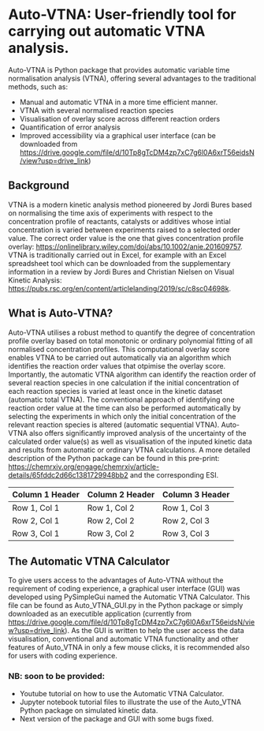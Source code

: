 # Auto-VTNA: User-friendly tool for carrying out automatic VTNA analysis. 
Auto-VTNA is Python package that provides automatic variable time normalisation analysis (VTNA), offering several advantages to the traditional methods, such as:
- Manual and automatic VTNA in a more time efficient manner.
- VTNA with several normalised reaction species
- Visualisation of overlay score across different reaction orders
- Quantification of error analysis
- Improved accessibility via a graphical user interface (can be downloaded from https://drive.google.com/file/d/10Tp8gTcDM4zp7xC7g6l0A6xrT56eidsN/view?usp=drive_link)

## Background
VTNA is a modern kinetic analysis method pioneered by Jordi Bures based on normalising the time axis of experiments with respect to the concentration profile of reactants, catalysts or additives whose intial concentration is varied between experiments raised to a selected order value. The correct order value is the one that gives concentration profile overlay: https://onlinelibrary.wiley.com/doi/abs/10.1002/anie.201609757. VTNA is traditionally carried out in Excel, for example with an Excel spreadsheet tool which can be downloaded from the supplementary information in a review by Jordi Bures and Christian Nielsen on Visual Kinetic Analysis: https://pubs.rsc.org/en/content/articlelanding/2019/sc/c8sc04698k.

## What is Auto-VTNA?
Auto-VTNA utilises a robust method to quantify the degree of concentration profile overlay based on total monotonic or ordinary polynomial fitting of all normalised concentration profiles. This computational overlay score enables VTNA to be carried out automatically via an algorithm which identifies the reaction order values that otpimise the overlay score. Importantly, the automatic VTNA algorithm can identify the reaction order of several reaction species in one calculation if the initial concentration of each reaction species is varied at least once in the kinetic dataset (automatic total VTNA). The conventional approach of identifying one reaction order value at the time can also be performed automatically by selecting the experiments in which only the initial concentration of the relevant reaction species is altered (automatic sequential VTNA). 
Auto-VTNA also offers significantly improved analysis of the uncertainty of the calculated order value(s) as well as visualisation of the inputed kinetic data and results from automatic or ordinary VTNA calculations. A more detailed description of the Python package can be found in this pre-print: https://chemrxiv.org/engage/chemrxiv/article-details/65fddc2d66c1381729948bb2 and the corresponding ESI. 

| Column 1 Header | Column 2 Header | Column 3 Header |
|-----------------|-----------------|-----------------|
| Row 1, Col 1    | Row 1, Col 2    | Row 1, Col 3    |
| Row 2, Col 1    | Row 2, Col 2    | Row 2, Col 3    |
| Row 3, Col 1    | Row 3, Col 2    | Row 3, Col 3    |


## The Automatic VTNA Calculator
To give users access to the advantages of Auto-VTNA without the requirement of coding experience, a graphical user interface (GUI) was developed using PySimpleGui named the Automatic VTNA Calculator. This file can be found as Auto_VTNA_GUI.py in the Python package or simply downloaded as an executible application (currently from https://drive.google.com/file/d/10Tp8gTcDM4zp7xC7g6l0A6xrT56eidsN/view?usp=drive_link). As the GUI is written to help the user access the data visualisation, conventional and automatic VTNA functionality and other features of Auto_VTNA in only a few mouse clicks, it is recommended also for users with coding experience. 

### NB: soon to be provided:
- Youtube tutorial on how to use the Automatic VTNA Calculator.
- Jupyter notebook tutorial files to illustrate the use of the Auto_VTNA Python package on simulated kinetic data.
- Next version of the package and GUI with some bugs fixed.
